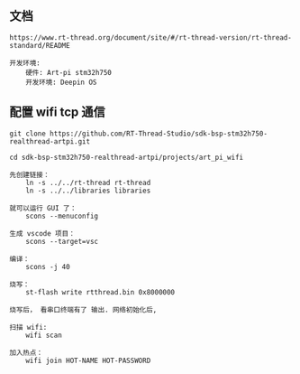 
## 文档

    https://www.rt-thread.org/document/site/#/rt-thread-version/rt-thread-standard/README

    开发环境: 
        硬件: Art-pi stm32h750
        开发环境: Deepin OS

## 配置 wifi tcp 通信

    git clone https://github.com/RT-Thread-Studio/sdk-bsp-stm32h750-realthread-artpi.git

    cd sdk-bsp-stm32h750-realthread-artpi/projects/art_pi_wifi

    先创建链接：
        ln -s ../../rt-thread rt-thread
        ln -s ../../libraries libraries

    就可以运行 GUI 了：
        scons --menuconfig

    生成 vscode 项目：
        scons --target=vsc

    编译：
        scons -j 40

    烧写：
        st-flash write rtthread.bin 0x8000000

    烧写后， 看串口终端有了 输出. 网络初始化后,
    
    扫描 wifi:
        wifi scan

    加入热点：
        wifi join HOT-NAME HOT-PASSWORD
